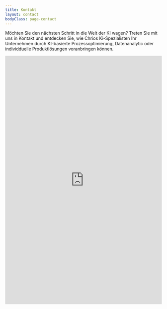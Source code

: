 ```yaml
---
title: Kontakt
layout: contact
bodyClass: page-contact
---
```


Möchten Sie den nächsten Schritt in die Welt der KI wagen? Treten Sie mit uns in Kontakt und entdecken Sie, wie Chrios Ki-Spezialisten Ihr Unternehmen durch KI-basierte Prozessoptimierung, Datenanalytic oder individduelle Produktlösungen voranbringen können.


<iframe src="https://outlook.office365.com/owa/calendar/Terminbuchung@chrio.dev/bookings/" width="100%" height="800" style="border:none;"></iframe>


